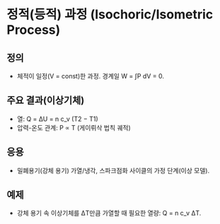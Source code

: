 # 정적(등적) 과정 (Isochoric/Isometric Process)

## 정의
- 체적이 일정(V = const)한 과정. 경계일 W = ∫P dV = 0.

## 주요 결과(이상기체)
- 열: Q = ΔU = n c_v (T2 − T1)
- 압력-온도 관계: P ∝ T (게이뤼삭 법칙 궤적)

## 응용
- 밀폐용기(강체 용기) 가열/냉각, 스파크점화 사이클의 가정 단계(이상 모델).

## 예제
- 강체 용기 속 이상기체를 ΔT만큼 가열할 때 필요한 열량: Q = n c_v ΔT.

